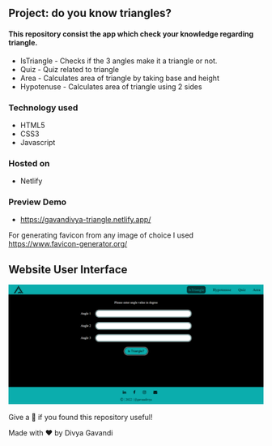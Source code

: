 ## Project: do you know triangles?

#### This repository consist the app which check your knowledge regarding triangle.
- IsTriangle - Checks if the 3 angles make it a triangle or not.
- Quiz - Quiz related to triangle
- Area - Calculates area of triangle by taking base and height
- Hypotenuse - Calculates area of triangle using 2 sides

### Technology used
- HTML5
- CSS3
- Javascript

### Hosted on 
- Netlify

### Preview Demo 
- https://gavandivya-triangle.netlify.app/

For generating favicon from any image of choice I used https://www.favicon-generator.org/

## Website User Interface

![traingle](https://github.com/gavandivya/neogCampPortfolio/raw/main/images/traingle.png)


Give a 🌟 if you found this repository useful!

Made with ❤ by Divya Gavandi


